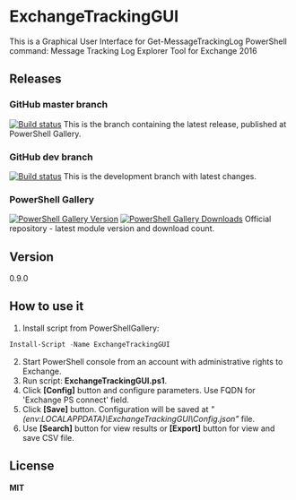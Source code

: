 # ExchangeTrackingGUI
This is a Graphical User Interface for Get-MessageTrackingLog PowerShell command: Message Tracking Log Explorer Tool for Exchange 2016

## Releases

### GitHub master branch
[![Build status][appveyor-badge-master]][appveyor-build-master]
This is the branch containing the latest release, published at PowerShell Gallery.

### GitHub dev branch
[![Build status][appveyor-badge-dev]][appveyor-build-dev]
This is the development branch with latest changes.

### PowerShell Gallery
[![PowerShell Gallery Version][psgallery-version-badge]][psgallery]
[![PowerShell Gallery Downloads][psgallery-badge]][psgallery]
Official repository - latest module version and download count.

## Version
0.9.0

## How to use it
1. Install script from PowerShellGallery:
  ```powershell
  Install-Script -Name ExchangeTrackingGUI
  ```
2. Start PowerShell console from an account with administrative rights to Exchange.
3. Run script: **ExchangeTrackingGUI.ps1**.
4. Click **[Config]** button and configure parameters. Use FQDN for 'Exchange PS connect' field.
5. Click **[Save]** button. Configuration will be saved at _"$($env:LOCALAPPDATA)\ExchangeTrackingGUI\Config.json"_ file.
6. Use **[Search]** button for view results or **[Export]** button for view and save CSV file.
## License

**MIT**

[appveyor-badge-master]: https://ci.appveyor.com/api/projects/status/jyrr9ji54lqxmmt7?branch=master&svg=true
[appveyor-build-master]: https://ci.appveyor.com/project/pvs043/exchangetrackinggui/branch/master?fullLog=true
[appveyor-badge-dev]: https://ci.appveyor.com/api/projects/status/jyrr9ji54lqxmmt7?branch=dev&svg=true
[appveyor-build-dev]: https://ci.appveyor.com/project/pvs043/exchangetrackinggui/branch/dev?fullLog=true
[psgallery-badge]: https://img.shields.io/powershellgallery/dt/exchangetrackinggui.svg
[psgallery]: https://www.powershellgallery.com/packages/exchangetrackinggui
[psgallery-version-badge]: https://img.shields.io/powershellgallery/v/exchangetrackinggui.svg
[psgallery-version]: https://www.powershellgallery.com/packages/exchangetrackinggui

